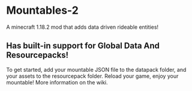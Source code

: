 # Mountables-2
 A minecraft 1.18.2 mod that adds data driven rideable entities!

## Has built-in support for Global Data And Resourcepacks!

To get started, add your mountable JSON file to the datapack folder, and your assets to the resourcepack folder. Reload your game, enjoy your mountable!
More information on the wiki.
